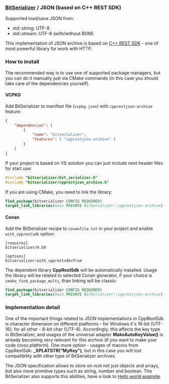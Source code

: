 ### [BitSerializer](../README.md) / JSON (based on C++ REST SDK)

Supported load/save JSON from:

- std::string: UTF-8
- std::stream: UTF-8 (with/without BOM)

This implementation of JSON archive is based on [C++ REST SDK](https://github.com/Microsoft/cpprestsdk) - one of most powerful library for work with HTTP.

### How to install
The recommended way is to use one of supported package managers, but you can do it manually just via CMake commands (in this case you should take care of the dependencies yourself).
#### VCPKG
Add BitSerializer to manifest file (`vcpkg.json`) with `cpprestjson-archive` feature:
```json
{
    "dependencies": [
        {
            "name": "bitserializer",
            "features": [ "cpprestjson-archive" ]
        }
    ]
}
```
If your project is based on VS solution you can just include next header files for start use:
```cpp
#include "bitserializer/bit_serializer.h"
#include "bitserializer/cpprestjson_archive.h"
```
If you are using CMake, you need to link the library:
```cmake
find_package(bitserializer CONFIG REQUIRED)
target_link_libraries(main PRIVATE BitSerializer::cpprestjson-archive)
```
#### Conan
Add the BitSerializer recipe to `conanfile.txt` in your project and enable `with_cpprestsdk` option:
```
[requires]
bitserializer/0.50

[options]
bitserializer:with_cpprestsdk=True
```
The dependent library **CppRestSdk** will be automatically installed.
Usage the library will be related to selected Conan generator, if your choice is `cmake_find_package_multi`, than linking will be classic:
```cmake
find_package(bitserializer CONFIG REQUIRED)
target_link_libraries(main PRIVATE BitSerializer::cpprestjson-archive)
```

### Implementation detail
One of the important things related to JSON implementations in CppRestSdk is character dimension on different platforms - for Windows it's 16-bit (UTF-16), for all other - 8-bit char (UTF-8). Accordingly, this affects the key type in BitSerializer, and usages of the universal adapter **MakeAutoKeyValue()** is already becoming very relevant for this archive (if you want to make your code cross platform). One more option - usages of macros from CppRestSdk: **_XPLATSTR("MyKey")**, but in this case you will lost compatibility with other type of BitSerializer archives.

The JSON specification allows to store on root not just objects and arrays, but also more primitive types such as string, number and boolean.
The BitSerializer also supports this abilities, have a look to [Hello world example](../samples/hello_world/hello_world.cpp).
